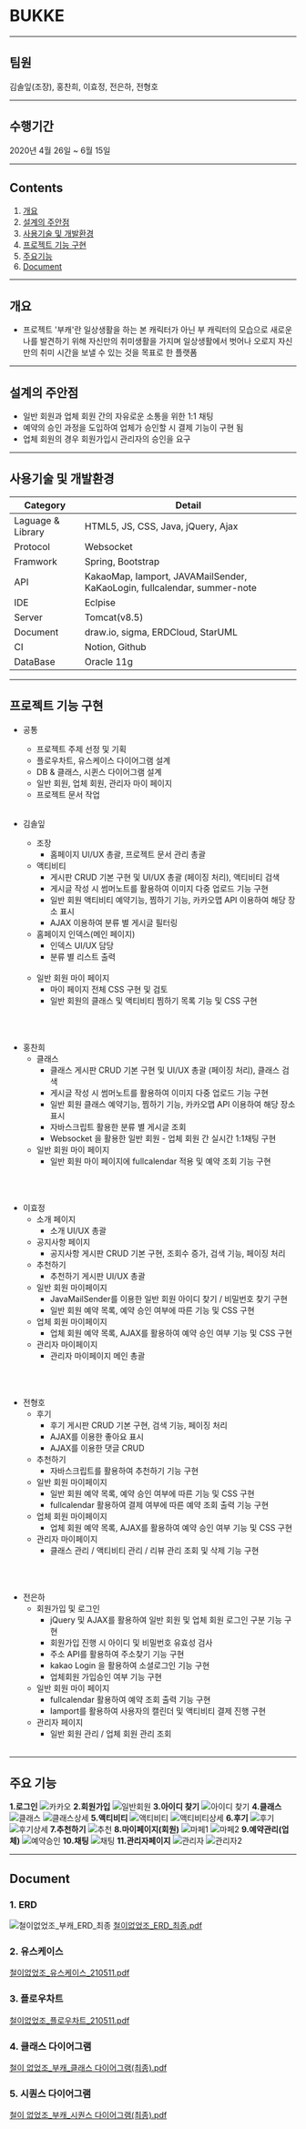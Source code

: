 
# BUKKE
------------
## 팀원 
김솔잎(조장), 홍찬희, 이효정, 전은하, 전형호

------------
## 수행기간
2020년 4월 26일 ~ 6월 15일 

------------


## Contents

1. [개요](#개요)
2. [설계의 주안점](#설계의-주안점)
3. [사용기술 및 개발환경](#사용기술-및-개발환경)
4. [프로젝트 기능 구현](#프로젝트-기능-구현)
5. [주요기능](#주요기능)
6. [Document](#Document)

------------

## 개요
+ 프로젝트 '부캐'란 일상생활을 하는 본 캐릭터가 아닌 부 캐릭터의 모습으로 새로운 나를 발견하기 위해 자신만의 취미생활을 가지며 일상생활에서 벗어나 오로지 자신만의 취미 시간을 보낼 수 있는 것을 목표로 한 플랫폼
------------

## 설계의 주안점
- 일반 회원과 업체 회원 간의 자유로운 소통을 위한 1:1 채팅 
- 예약의 승인 과정을 도입하여 업체가 승인할 시 결제 기능이 구현 됨
- 업체 회원의 경우 회원가입시 관리자의 승인을 요구

------------
## 사용기술 및 개발환경


Category | Detail
---- | ----
Laguage & Library | HTML5, JS, CSS, Java,  jQuery, Ajax
Protocol | Websocket
Framwork | Spring, Bootstrap
API | KakaoMap, Iamport, JAVAMailSender, KaKaoLogin, fullcalendar, summer-note
IDE | Eclpise
Server | Tomcat(v8.5)
Document | draw.io, sigma, ERDCloud, StarUML
CI | Notion, Github
DataBase | Oracle 11g

------------
## 프로젝트 기능 구현


- 공통
    - 프로젝트 주제 선정 및 기획 
    - 플로우차트, 유스케이스 다이어그램 설계
    - DB & 클래스, 시퀸스 다이어그램 설계
    - 일반 회원, 업체 회원, 관리자 마이 페이지
    - 프로젝트 문서 작업
<br><br>

- 김솔잎
  - 조장 
     - 홈페이지 UI/UX 총괄, 프로젝트 문서 관리 총괄 
  - 액티비티
     - 게시판 CRUD 기본 구현 및 UI/UX 총괄 (페이징 처리), 액티비티 검색
     - 게시글 작성 시 썸머노트를 활용하여 이미지 다중 업로드 기능 구현
     - 일반 회원 액티비티 예약기능, 찜하기 기능, 카카오맵 API 이용하여 해당 장소 표시
     - AJAX 이용하여 분류 별 게시글 필터링
  - 홈페이지 인덱스(메인 페이지)
     - 인덱스 UI/UX 담당
     - 분류 별 리스트 출력 
     <br>
  - 일반 회원 마이 페이지
     - 마이 페이지 전체 CSS 구현 및 검토
     - 일반 회원의 클래스 및 액티비티 찜하기 목록 기능 및 CSS 구현

<br><br>

- 홍찬희
   - 클래스
     - 클래스 게시판 CRUD 기본 구현 및 UI/UX 총괄 (페이징 처리),  클래스 검색
     - 게시글 작성 시 썸머노트를 활용하여 이미지 다중 업로드 기능 구현
     - 일반 회원 클래스 예약기능, 찜하기 기능, 카카오맵 API 이용하여 해당 장소 표시
     - 자바스크립트 활용한 분류 별 게시글 조회
     - Websocket 을 활용한 일반 회원 - 업체 회원 간 실시간 1:1채팅 구현
   - 일반 회원 마이 페이지
     - 일반 회원 마이 페이지에 fullcalendar 적용 및 예약 조회 기능 구현

 <br><br>
   
- 이효정 
  - 소개 페이지
     - 소개 UI/UX 총괄
  - 공지사항 페이지
     - 공지사항 게시판 CRUD 기본 구현, 조회수 증가, 검색 기능, 페이징 처리 
  - 추천하기
     - 추천하기 게시판 UI/UX 총괄
  - 일반 회원 마이페이지
     - JavaMailSender를 이용한 일반 회원 아이디 찾기 / 비밀번호 찾기 구현
     - 일반 회원 예약 목록, 예약 승인 여부에 따른 기능 및 CSS 구현
  - 업체 회원 마이페이지
     - 업체 회원 예약 목록, AJAX를 활용하여 예약 승인 여부 기능 및 CSS 구현
  - 관리자 마이페이지
     - 관리자 마이페이지 메인 총괄 

<br><br>  
   
- 전형호
   - 후기
     - 후기 게시판 CRUD 기본 구현, 검색 기능, 페이징 처리
     - AJAX를 이용한 좋아요 표시
     - AJAX를 이용한 댓글 CRUD
  - 추천하기
     - 자바스크립트를 활용하여 추천하기 기능 구현
  - 일반 회원 마이페이지
     - 일반 회원 예약 목록, 예약 승인 여부에 따른 기능 및 CSS 구현
     - fullcalendar 활용하여 결제 여부에 따른 예약 조회 출력 기능 구현
  - 업체 회원 마이페이지
     - 업체 회원 예약 목록, AJAX를 활용하여 예약 승인 여부 기능 및 CSS 구현
  - 관리자 마이페이지
     - 클래스 관리 / 액티비티 관리 / 리뷰 관리 조회 및 삭제 기능 구현
  
<br><br>

- 전은하  
   - 회원가입 및 로그인
     - jQuery 및 AJAX를 활용하여 일반 회원 및 업체 회원 로그인 구분 기능 구현
     - 회원가입 진행 시 아이디 및 비밀번호 유효성 검사
     - 주소 API를 활용하여 주소찾기 기능 구현
     - kakao Login 을 활용하여 소셜로그인 기능 구현
     - 업체회원 가입승인 여부 기능 구현
   - 일반 회원 마이 페이지
     - fullcalendar 활용하여 예약 조회 출력 기능 구현
     - Iamport를 활용하여 사용자의 캘린더 및 액티비티 결제 진행 구현   
   - 관리자 페이지
     - 일반 회원 관리 / 업체 회원 관리 조회
    <br>
  
  
------------
## 주요 기능
**1.로그인**
![카카오](https://user-images.githubusercontent.com/81762007/122334328-85084600-cf74-11eb-9441-cc119ddbae06.PNG)
**2.회원가입**
![일반회원](https://user-images.githubusercontent.com/81762007/122334326-846faf80-cf74-11eb-916f-5952c1289137.PNG)
**3.아이디 찾기**
![아이디 찾기](https://user-images.githubusercontent.com/81762007/122334333-86d20980-cf74-11eb-9ef2-ed2537efc9de.PNG)
**4.클래스**
![클래스](https://user-images.githubusercontent.com/81762007/122334552-e0d2cf00-cf74-11eb-827d-dd9e31ea74de.PNG)
![클래스상세](https://user-images.githubusercontent.com/81762007/122334557-e29c9280-cf74-11eb-8e58-c21b46742cea.PNG)
**5.액티비티**
![액티비티](https://user-images.githubusercontent.com/81762007/122335068-ab7ab100-cf75-11eb-938e-fde8e68f6842.PNG)
![액티비티상세](https://user-images.githubusercontent.com/81762007/122335074-ad447480-cf75-11eb-919e-c70ea0069130.PNG)
**6.후기**
![후기](https://user-images.githubusercontent.com/81762007/122335081-afa6ce80-cf75-11eb-915a-363b43d97a6e.PNG)
![후기상세](https://user-images.githubusercontent.com/81762007/122335087-b2092880-cf75-11eb-9d3d-fa080b1128c1.PNG)
**7.추천하기**
![추천](https://user-images.githubusercontent.com/81762007/122335095-b5041900-cf75-11eb-82e2-3f410e6c44de.PNG)
**8.마이페이지(회원)**
![마페1](https://user-images.githubusercontent.com/81762007/122335120-c0efdb00-cf75-11eb-9e47-ff7ee0b5ef8c.PNG)
![마페2](https://user-images.githubusercontent.com/81762007/122335124-c2b99e80-cf75-11eb-8682-972bac1a9ef5.PNG)
**9.예약관리(업체)**
![예약승인](https://user-images.githubusercontent.com/81762007/122335283-fac0e180-cf75-11eb-8da6-2a65bdaf0e9d.PNG)
**10.채팅**
![채팅](https://user-images.githubusercontent.com/81762007/122335133-c51bf880-cf75-11eb-8d7a-ee300687eab7.PNG)
**11.관리자페이지**
![관리자](https://user-images.githubusercontent.com/81762007/122335137-c5b48f00-cf75-11eb-80d4-5bd123505610.PNG)
![관리자2](https://user-images.githubusercontent.com/81762007/122335770-c26dd300-cf76-11eb-8948-b2d44950ecca.png)

------------ 
## Document
### 1. ERD
![철이없었조_부캐_ERD_최종](https://user-images.githubusercontent.com/77911092/122217410-59d81500-cee8-11eb-8a29-71edccb64633.png)
[철이없었조_ERD_최종.pdf](https://github.com/Sol-Ip/BUKKE/files/6662930/_ERD_.pdf)

### 2. 유스케이스
[철이없었조_유스케이스_210511.pdf](https://github.com/Sol-Ip/BUKKE/files/6662870/_._210511.pdf)

### 3. 플로우차트

[철이없었조_플로우차트_210511.pdf](https://github.com/Sol-Ip/BUKKE/files/6662872/_._210511.pdf)

### 4. 클래스 다이어그램
[철이 없었조_부캐_클래스 다이어그램(최종).pdf](https://github.com/Sol-Ip/BUKKE/files/6662893/_._.pdf)

### 5. 시퀀스 다이어그램
[철이 없었조_부캐_시퀀스 다이어그램(최종).pdf](https://github.com/Sol-Ip/BUKKE/files/6662925/_._.pdf)
